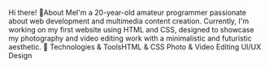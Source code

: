 Hi there! 👋About MeI'm a 20-year-old amateur programmer passionate about web development and multimedia content creation. Currently, I'm working on my first website using HTML and CSS, designed to showcase my photography and video editing work with a minimalistic and futuristic aesthetic.
🔧 Technologies & ToolsHTML & CSS
Photo & Video Editing
UI/UX Design
